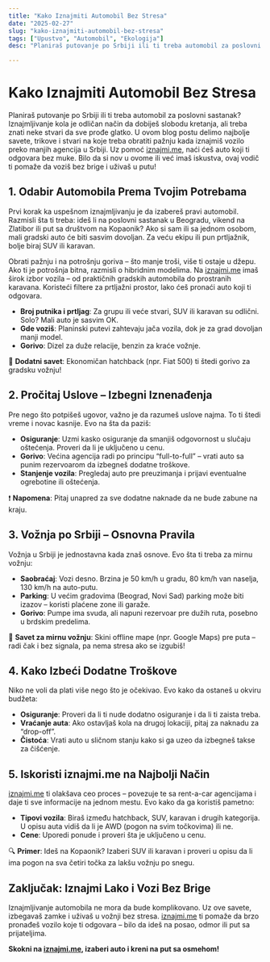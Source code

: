 ```yaml
---
title: "Kako Iznajmiti Automobil Bez Stresa"
date: "2025-02-27"
slug: "kako-iznajmiti-automobil-bez-stresa"
tags: ["Upustvo", "Automobil", "Ekologija"]
desc: "Planiraš putovanje po Srbiji ili ti treba automobil za poslovni sastanak? Iznajmljivanje kola je odličan način da dobiješ slobodu kretanja, ali treba znati neke stvari da sve prođe glatko. U ovom blog postu delimo najbolje savete, trikove i stvari na koje treba obratiti pažnju kada iznajmiš vozilo preko manjih agencija u Srbiji."

---
```


# Kako Iznajmiti Automobil Bez Stresa

Planiraš putovanje po Srbiji ili ti treba automobil za poslovni sastanak? Iznajmljivanje kola je odličan način da dobiješ slobodu kretanja, ali treba znati neke stvari da sve prođe glatko. U ovom blog postu delimo najbolje savete, trikove i stvari na koje treba obratiti pažnju kada iznajmiš vozilo preko manjih agencija u Srbiji. Uz pomoć [iznajmi.me](https://iznajmi.me), naći ćeš auto koji ti odgovara bez muke. Bilo da si nov u ovome ili već imaš iskustva, ovaj vodič ti pomaže da voziš bez brige i uživaš u putu!



## 1. Odabir Automobila Prema Tvojim Potrebama

Prvi korak ka uspešnom iznajmljivanju je da izabereš pravi automobil. Razmisli šta ti treba: ideš li na poslovni sastanak u Beogradu, vikend na Zlatibor ili put sa društvom na Kopaonik? Ako si sam ili sa jednom osobom, mali gradski auto će biti sasvim dovoljan. Za veću ekipu ili pun prtljažnik, bolje biraj SUV ili karavan.

Obrati pažnju i na potrošnju goriva – što manje troši, više ti ostaje u džepu. Ako ti je potrošnja bitna, razmisli o hibridnim modelima. Na [iznajmi.me](https://iznajmi.me) imaš širok izbor vozila – od praktičnih gradskih automobila do prostranih karavana. Koristeći filtere za prtljažni prostor, lako ćeš pronaći auto koji ti odgovara.

- **Broj putnika i prtljag**: Za grupu ili veće stvari, SUV ili karavan su odlični. Solo? Mali auto je sasvim OK.
- **Gde voziš**: Planinski putevi zahtevaju jača vozila, dok je za grad dovoljan manji model.
- **Gorivo**: Dizel za duže relacije, benzin za kraće vožnje.

🚗 **Dodatni savet**: Ekonomičan hatchback (npr. Fiat 500) ti štedi gorivo za gradsku vožnju!



## 2. Pročitaj Uslove – Izbegni Iznenađenja

Pre nego što potpišeš ugovor, važno je da razumeš uslove najma. To ti štedi vreme i novac kasnije. Evo na šta da paziš:

- **Osiguranje**: Uzmi kasko osiguranje da smanjiš odgovornost u slučaju oštećenja. Proveri da li je uključeno u cenu.
- **Gorivo**: Većina agencija radi po principu “full-to-full” – vrati auto sa punim rezervoarom da izbegneš dodatne troškove.
- **Stanjenje vozila**: Pregledaj auto pre preuzimanja i prijavi eventualne ogrebotine ili oštećenja.

❗ **Napomena**: Pitaj unapred za sve dodatne naknade da ne bude zabune na kraju.



## 3. Vožnja po Srbiji – Osnovna Pravila

Vožnja u Srbiji je jednostavna kada znaš osnove. Evo šta ti treba za mirnu vožnju:

- **Saobraćaj**: Vozi desno. Brzina je 50 km/h u gradu, 80 km/h van naselja, 130 km/h na auto-putu.
- **Parking**: U većim gradovima (Beograd, Novi Sad) parking može biti izazov – koristi plaćene zone ili garaže.
- **Gorivo**: Pumpe ima svuda, ali napuni rezervoar pre dužih ruta, posebno u brdskim predelima.

🚦 **Savet za mirnu vožnju**: Skini offline mape (npr. Google Maps) pre puta – radi čak i bez signala, pa nema stresa ako se izgubiš!



## 4. Kako Izbeći Dodatne Troškove

Niko ne voli da plati više nego što je očekivao. Evo kako da ostaneš u okviru budžeta:

- **Osiguranje**: Proveri da li ti nude dodatno osiguranje i da li ti zaista treba.
- **Vraćanje auta**: Ako ostavljaš kola na drugoj lokaciji, pitaj za naknadu za “drop-off”.
- **Čistoća**: Vrati auto u sličnom stanju kako si ga uzeo da izbegneš takse za čišćenje.



## 5. Iskoristi iznajmi.me na Najbolji Način

[iznajmi.me](https://iznajmi.me) ti olakšava ceo proces – povezuje te sa rent-a-car agencijama i daje ti sve informacije na jednom mestu. Evo kako da ga koristiš pametno:

- **Tipovi vozila**: Biraš između hatchback, SUV, karavan i drugih kategorija. U opisu auta vidiš da li je AWD (pogon na svim točkovima) ili ne.
- **Cene**: Uporedi ponude i proveri šta je uključeno u cenu.

🔍 **Primer**: Ideš na Kopaonik? Izaberi SUV ili karavan i proveri u opisu da li ima pogon na sva četiri točka za lakšu vožnju po snegu.



## Zaključak: Iznajmi Lako i Vozi Bez Brige

Iznajmljivanje automobila ne mora da bude komplikovano. Uz ove savete, izbegavaš zamke i uživaš u vožnji bez stresa. [iznajmi.me](https://iznajmi.me) ti pomaže da brzo pronađeš vozilo koje ti odgovara – bilo da ideš na posao, odmor ili put sa prijateljima. 

**Skokni na [iznajmi.me](https://iznajmi.me), izaberi auto i kreni na put sa osmehom!**